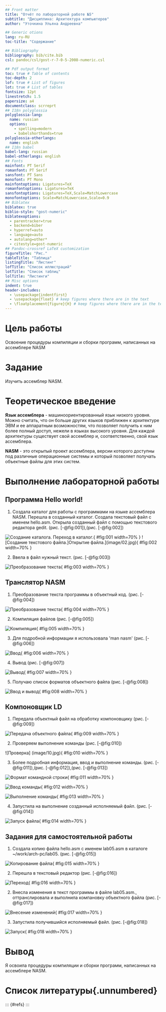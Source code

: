 ```yaml
---
## Front matter
title: "Отчёт по лабораторной работе №5"
subtitle: "Дисциплина: Архитектура компьютеров"
author: "Уточкина Ульяна Андреевна"

## Generic otions
lang: ru-RU
toc-title: "Содержание"

## Bibliography
bibliography: bib/cite.bib
csl: pandoc/csl/gost-r-7-0-5-2008-numeric.csl

## Pdf output format
toc: true # Table of contents
toc-depth: 2
lof: true # List of figures
lot: true # List of tables
fontsize: 12pt
linestretch: 1.5
papersize: a4
documentclass: scrreprt
## I18n polyglossia
polyglossia-lang:
  name: russian
  options:
	- spelling=modern
	- babelshorthands=true
polyglossia-otherlangs:
  name: english
## I18n babel
babel-lang: russian
babel-otherlangs: english
## Fonts
mainfont: PT Serif
romanfont: PT Serif
sansfont: PT Sans
monofont: PT Mono
mainfontoptions: Ligatures=TeX
romanfontoptions: Ligatures=TeX
sansfontoptions: Ligatures=TeX,Scale=MatchLowercase
monofontoptions: Scale=MatchLowercase,Scale=0.9
## Biblatex
biblatex: true
biblio-style: "gost-numeric"
biblatexoptions:
  - parentracker=true
  - backend=biber
  - hyperref=auto
  - language=auto
  - autolang=other*
  - citestyle=gost-numeric
## Pandoc-crossref LaTeX customization
figureTitle: "Рис."
tableTitle: "Таблица"
listingTitle: "Листинг"
lofTitle: "Список иллюстраций"
lotTitle: "Список таблиц"
lolTitle: "Листинги"
## Misc options
indent: true
header-includes:
  - \usepackage{indentfirst}
  - \usepackage{float} # keep figures where there are in the text
  - \floatplacement{figure}{H} # keep figures where there are in the text
---
```


# Цель работы
Освоение процедуры компиляции и сборки программ, написанных на ассемблере NASM

# Задание
Изучить ассемблер NASM.

# Теоретическое введение

**Язык ассемблера** - машиноориентированный язык низкого уровня. Можно считать, что он больше других языков приближен к архитектуре ЭВМ и ее аппаратным возможностям, что позволяет получить к ним более полный доступ, нежели в языках высокого уровня. Для каждой архитектуры существует свой ассемблер и, соответственно, свой язык ассемблера.

**NASM** - это открытый проект ассемблера, версии которого доступны под различные операционные системы и который позволяет получать объектные файлы для этих систем.

# Выполнение лабораторной работы

## Программа Hello world!

1. Создала каталог для работы с программами на языке ассемблера NASM. Перешла в созданный каталог. Создала текстовый файл с именем hello.asm. Открыла созданный файл с помощью текстового редактора gedit. (рис. [-@fig:001]),(рис. [-@fig:002])

![Создание каталога. Переход в каталог. ](image/01.jpg){ #fig:001 width=70% }
![Создание текстового файла.]Открытие файла.](image/02.jpg){ #fig:002 width=70% }

2. Ввела в файл нужный текст. (рис. [-@fig:003])

![Преобразование текста](image/03.jpg){ #fig:003 width=70% }

## Транслятор NASM

1. Преобразование текста программы в объектный код. (рис. [-@fig:004])

![Преобразование текста](image/04.jpg){ #fig:004 width=70% }

2. Компиляция файлов (рис. [-@fig:005])

![Компиляция](image/05.jpg){ #fig:005 width=70% }


3. Для подробной информации я использовала 'man nasm' (рис. [-@fig:006])

![Ввод](image/06.jpg){ #fig:006 width=70% }

4. Вывод   (рис. [-@fig:007])

![Вывод](image/07.jpg){ #fig:007 width=70% }

5. Получаю список форматов объектного файла (рис. [-@fig:008])

![Ввод и вывод](image/08.jpg){ #fig:008 width=70% }

## Компоновщик LD

1. Передала объектный файл на обработку компоновщику  (рис. [-@fig:009]) 

![Передача объектного файла](image/09.jpg){ #fig:009 width=70% }

2. Проверяем выполнение команды (рис. [-@fig:010]) 

![Проверка] (image/10.jpg){ #fig:010 width=70% }

3. Более подробная информация, ввод и выполнение команды. (рис. [-@fig:011]),(рис. [-@fig:012]),(рис. [-@fig:013])

![Формат командной строки](image/11.jpg){ #fig:011 width=70% }

![Ввод команды](image/12.jpg){ #fig:012 width=70% }

![Выполнение команды](image/13.jpg){ #fig:013 width=70% }


4. Запустила на выполнение созданный исполняемый файл. (рис. [-@fig:014])

![Запуск файла](image/14.jpg){ #fig:014 width=70% }

## Задания для самостоятельной работы

1. Создала копию файла hello.asm с именем lab05.asm в каталоге ~/work/arch-pc/lab05. (рис. [-@fig:015])

![Копирование файла](image/sr1.jpg){ #fig:015 width=70% }

2. Перешла в текстовый редактор (рис. [-@fig:016])

![Переход](image/sr2.jpg){ #fig:016 width=70% }


2. Внесла изменения в текст программы в файле lab05.asm., оттранслировала и выполнила компановку объектного файла (рис. [-@fig:017])

![Внесение изменений](image/sr4.jpg){ #fig:017 width=70% }

3. Запустила получившийся исполняемый файл. (рис. [-@fig:018])

![Запуск](image/sr3.jpg){ #fig:018 width=70% }

# Вывод

Я освоила процедуры компиляции и сборки программ, написанных на ассемблере NASM.


# Список литературы{.unnumbered}

::: {#refs}
:::

